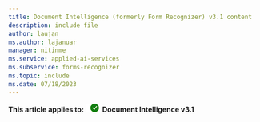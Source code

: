```yaml
---
title: Document Intelligence (formerly Form Recognizer) v3.1 content
description: include file
author: laujan
ms.author: lajanuar
manager: nitinme
ms.service: applied-ai-services
ms.subservice: forms-recognizer
ms.topic: include
ms.date: 07/18/2023
---
```


**This article applies to:** ![Document Intelligence v3.1 checkmark](../media/yes-icon.png) **Document Intelligence v3.1**
